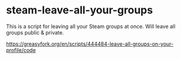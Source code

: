 # steam-leave-all-your-groups
This is a script for leaving all your Steam groups at once. Will leave all groups public & private.

https://greasyfork.org/en/scripts/444484-leave-all-groups-on-your-profile/code
